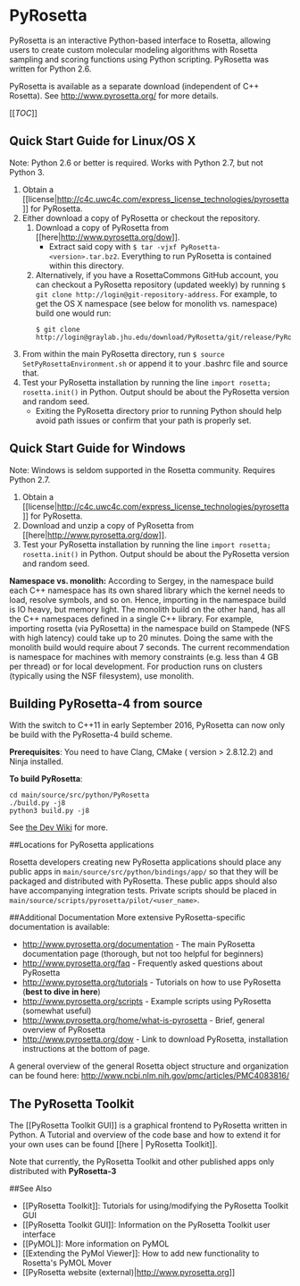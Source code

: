 # PyRosetta

PyRosetta is an interactive Python-based interface to Rosetta, allowing users to create custom molecular modeling algorithms with Rosetta sampling and scoring functions using Python scripting. PyRosetta was written for Python 2.6.

PyRosetta is available as a separate download (independent of C++ Rosetta). See <http://www.pyrosetta.org/> for more details.

[[_TOC_]]

## Quick Start Guide for Linux/OS X
Note: Python 2.6 or better is required. Works with Python 2.7, but not Python 3.

1. Obtain a [[license|http://c4c.uwc4c.com/express_license_technologies/pyrosetta]] for PyRosetta.
2. Either download a copy of PyRosetta or checkout the repository.
    1. Download a copy of PyRosetta from [[here|http://www.pyrosetta.org/dow]].
        - Extract said copy with `$ tar -vjxf PyRosetta-<version>.tar.bz2`. Everything to run PyRosetta is contained within this directory.
    2. Alternatively, if you have a RosettaCommons GitHub account, you can checkout a PyRosetta repository (updated weekly) by running `$ git clone http://login@git-repository-address`. For example, to get the OS X namespace (see below for monolith vs. namespace) build one would run: 
        ```
        $ git clone http://login@graylab.jhu.edu/download/PyRosetta/git/release/PyRosetta.namespace.mac.release.git
        ```
3. From within the main PyRosetta directory, run `$ source SetPyRosettaEnvironment.sh` or append it to your .bashrc file and source that.
4. Test your PyRosetta installation by running the line `import rosetta; rosetta.init()` in Python. Output should be about the PyRosetta version and random seed.
    - Exiting the PyRosetta directory prior to running Python should help avoid path issues or confirm that your path is properly set.

## Quick Start Guide for Windows
Note: Windows is seldom supported in the Rosetta community. Requires Python 2.7.

1. Obtain a [[license|http://c4c.uwc4c.com/express_license_technologies/pyrosetta]] for PyRosetta.
2. Download and unzip a copy of PyRosetta from [[here|http://www.pyrosetta.org/dow]].
3. Test your PyRosetta installation by running the line `import rosetta; rosetta.init()` in Python. Output should be about the PyRosetta version and random seed.

**Namespace vs. monolith:** According to Sergey, in the namespace build each C++ namespace has its own shared library which the kernel needs to load, resolve symbols, and so on. 
Hence, importing in the namespace build is IO heavy, but memory light.
The monolith build on the other hand, has all the C++ namespaces defined in a single C++ library.
For example, importing rosetta (via PyRosetta) in the namespace build on Stampede (NFS with high latency) could take up to 20 minutes.
Doing the same with the monolith build would require about 7 seconds. 
The current recommendation is namespace for machines with memory constraints (e.g. less than 4 GB per thread) or for local development. 
For production runs on clusters (typically using the NSF filesystem), use monolith. 


<!--- BEGIN_INTERNAL -->

## Building PyRosetta-4 from source

With the switch to C++11 in early September 2016, PyRosetta can now only be build with the PyRosetta-4 build scheme.

__Prerequisites__: You need to have Clang, CMake ( version > 2.8.12.2) and Ninja installed.

__To build PyRosetta__:

```
cd main/source/src/python/PyRosetta
./build.py -j8
python3 build.py -j8
```

See [the Dev Wiki](https://wiki.rosettacommons.org/index.php/PyRosetta:build) for more.

##Locations for PyRosetta applications

Rosetta developers creating new PyRosetta applications should place any public apps in `main/source/src/python/bindings/app/` so that they will be packaged and distributed with PyRosetta. These public apps should also have accompanying integration tests. Private scripts should be placed in `main/source/scripts/pyrosetta/pilot/<user_name>`. 

<!--- END_INTERNAL -->

##Additional Documentation
More extensive PyRosetta-specific documentation is available:
* <http://www.pyrosetta.org/documentation> - The main PyRosetta documentation page (thorough, but not too helpful for beginners)
* <http://www.pyrosetta.org/faq> - Frequently asked questions about PyRosetta
* <http://www.pyrosetta.org/tutorials> - Tutorials on how to use PyRosetta (**best to dive in here**)
* <http://www.pyrosetta.org/scripts> - Example scripts using PyRosetta (somewhat useful)
* <http://www.pyrosetta.org/home/what-is-pyrosetta> - Brief, general overview of PyRosetta
* <http://www.pyrosetta.org/dow> - Link to download PyRosetta, installation instructions at the bottom of page.

A general overview of the general Rosetta object structure and organization can be found here: http://www.ncbi.nlm.nih.gov/pmc/articles/PMC4083816/

## The PyRosetta Toolkit

The [[PyRosetta Toolkit GUI]] is a graphical frontend to PyRosetta written in Python.  A Tutorial and overview of the code base and how to extend it for your own uses can be found [[here | PyRosetta Toolkit]].

Note that currently, the PyRosetta Toolkit and other published apps only distributed with __PyRosetta-3__

##See Also

* [[PyRosetta Toolkit]]: Tutorials for using/modifying the PyRosetta Toolkit GUI
* [[PyRosetta Toolkit GUI]]: Information on the PyRosetta Toolkit user interface
* [[PyMOL]]: More information on PyMOL
* [[Extending the PyMol Viewer]]: How to add new functionality to Rosetta's PyMOL Mover
* [[PyRosetta website (external)|http://www.pyrosetta.org]]